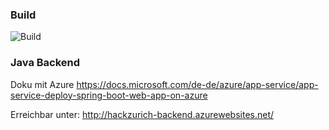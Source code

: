 ### Build
![Build](https://gest01.visualstudio.com/_apis/public/build/definitions/2d683c4a-48ea-4d50-bfbc-64f8c40c03fe/14/badge)


### Java Backend

Doku mit Azure
https://docs.microsoft.com/de-de/azure/app-service/app-service-deploy-spring-boot-web-app-on-azure

Erreichbar unter:
http://hackzurich-backend.azurewebsites.net/
